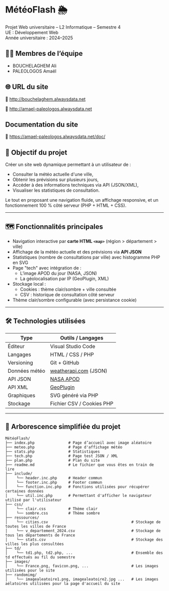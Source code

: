 # MétéoFlash 🌦️

Projet Web universitaire – L2 Informatique – Semestre 4  
UE : Développement Web  
Année universitaire : 2024–2025  

## 👨‍💻 Membres de l’équipe

- BOUCHELAGHEM Ali  
- PALEOLOGOS Amaël  

## 🌐 URL du site

🔗 http://bouchelaghem.alwaysdata.net

🔗 http://amael-paleologos.alwaysdata.net

## Documentation du site

🔗 https://amael-paleologos.alwaysdata.net/doc/

## 📌 Objectif du projet

Créer un site web dynamique permettant à un utilisateur de :
- Consulter la météo actuelle d'une ville,
- Obtenir les prévisions sur plusieurs jours,
- Accéder à des informations techniques via API (JSON/XML),
- Visualiser les statistiques de consultation.

Le tout en proposant une navigation fluide, un affichage responsive, et un fonctionnement 100 % côté serveur (PHP + HTML + CSS).

---

## 🗺️ Fonctionnalités principales

- Navigation interactive par **carte HTML `<map>`** (région > département > ville)
- Affichage de la météo actuelle et des prévisions via **API JSON**
- Statistiques (nombre de consultations par ville) avec histogramme PHP en SVG
- Page "tech" avec intégration de :
  - L’image APOD du jour (NASA, JSON)
  - La géolocalisation par IP (GeoPlugin, XML)
- Stockage local :
  - Cookies : thème clair/sombre + ville consultée
  - CSV : historique de consultation côté serveur
- Thème clair/sombre configurable (avec persistance cookie)

---

## 🛠️ Technologies utilisées

| Type           | Outils / Langages |
|----------------|-------------------|
| Éditeur        | Visual Studio Code |
| Langages       | HTML / CSS / PHP |
| Versioning     | Git + GitHub |
| Données météo  | [weatherapi.com](https://www.weatherapi.com) (JSON) |
| API JSON       | [NASA APOD](https://api.nasa.gov) |
| API XML        | [GeoPlugin](http://www.geoplugin.com/) |
| Graphiques     | SVG généré via PHP |
| Stockage       | Fichier CSV / Cookies PHP |

---

## 📂 Arborescence simplifiée du projet

```text
MétéoFlash/
├── index.php               # Page d’accueil avec image aléatoire
├── meteo.php               # Page d'affichage météo
├── stats.php               # Statistiques 
├── tech.php                # Page test JSON / XML
├── plan.php                # Plan du site
├── readme.md               # Le fichier que vous êtes en train de lire
├── include/
│    └── header.inc.php     # Header commun
│    └── footer.inc.php     # Footer commun
│    └── function.inc.php   # Fonctions utilisées pour récupérer certaines données
│    └── util.inc.php       # Permettant d'afficher le navigateur utilisé par l'utilisateur
├── css/
│    └── clair.css          # Thème clair 
│    └── sombre.css         # Thème sombre
├── ressources/
│    └── cities.csv                                     # Stockage de toutes les villes de France 
│    └── v_departement_2024.csv                         # Stockage de tous les départements de France
│    └── stats.csv                                      # Stockage des villes les plus consultées 
├── td/	       
│    └── td1.php, td2.php, ...                          # Ensemble des td effectués au fil du semestre 
├── images/                          
│    └── France.png, favicon.png, ...                   # Les images utilisées pour le site
├── randomimg/
│    └── imagealeatoire1.png, imagealeatoire2.jpg ...   # Les images aélatoires utilisées pour la page d'accueil du site
